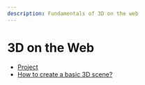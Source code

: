 ```yaml
---
description: Fundamentals of 3D on the web
---
```


# 3D on the Web

* [Project](../../mixed-reality-using-unreal-engine/blueprints/project/)
* [How to create a basic 3D scene?](project/how-to-create-a-basic-3d-scene.md)

